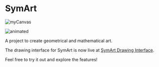 # SymArt 
![myCanvas](https://github.com/pedrou2000/SymArt/assets/46072805/c5f73aff-4606-4d90-8152-3d9f6a391479)

![animated](https://github.com/pedrou2000/SymArt/assets/46072805/c2151dbc-ef73-4afc-ab42-4ed55eef97ae)

A project to create geometrical and mathematical art. 

The drawing interface for SymArt is now live at [SymArt Drawing Interface](https://pedrou2000.github.io/SymArt/drawing_interface.html).

Feel free to try it out and explore the features!




<!-- ### To Implement

Fractal Symmetry: Implement recursive patterns that produce fractals. Users could click to place the seed of a fractal, and the system could generate the fractal pattern from there.

Wave Symmetry: Introduce wave-like or oscillatory symmetry where the drawn patterns are reflected as waves with controllable frequency and amplitude.

Glide Reflection: This symmetry involves a translation combined with a reflection across a line, creating a 'gliding' effect.

Tessellation: Allow users to create patterns that tessellate the plane. The app could offer different types of tessellations like regular, semi-regular, or even Escher-like tessellations.

Color Symmetry: Introduce symmetry in color changes, where drawing with one color in one segment automatically selects a complementary or analogous color in another.

Interactive Symmetry Breaking: Offer the option to introduce small, controlled breaks in the symmetry to create more natural and less rigid patterns.

Dynamic Symmetry: The pattern changes over time or in response to user input, such as expanding, contracting, or rotating dynamically as more lines are added.

Layered Symmetry: Allow users to create multiple layers of symmetry that can be individually toggled on and off, creating a complex overlay of symmetrical designs.

Möbius Symmetry: Inspired by the Möbius strip, this would create patterns that twist and connect in unexpected ways, challenging the conventional perception of symmetry.

3D Symmetry: Introduce a 3D view where users can draw in a 3D space, with symmetries represented on various planes or around a sphere.

Symmetry Transformation: Allow users to morph between different symmetry types, blending one into another for a fluid and dynamic effect.

Sound-Activated Symmetry: Use microphone input to alter the symmetry based on sound or music, creating visual patterns that respond to audio.

Custom Symmetry Axes: Users can define their own axes of symmetry, placing and angling them as they wish on the canvas.
-->
